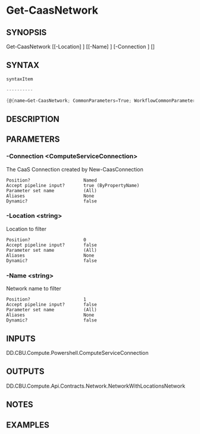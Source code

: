 ﻿Get-CaasNetwork
===================

## SYNOPSIS

Get-CaasNetwork [[-Location] <string>] [[-Name] <string>] [-Connection <ComputeServiceConnection>] [<CommonParameters>]


## SYNTAX
```powershell
syntaxItem                                                                                                 

----------                                                                                                 

{@{name=Get-CaasNetwork; CommonParameters=True; WorkflowCommonParameters=False; parameter=System.Object[]}}
```

## DESCRIPTION


## PARAMETERS
### -Connection &lt;ComputeServiceConnection&gt;
The CaaS Connection created by New-CaasConnection
```
Position?                    Named
Accept pipeline input?       true (ByPropertyName)
Parameter set name           (All)
Aliases                      None
Dynamic?                     false
```
 
### -Location &lt;string&gt;
Location to filter
```
Position?                    0
Accept pipeline input?       false
Parameter set name           (All)
Aliases                      None
Dynamic?                     false
```
 
### -Name &lt;string&gt;
Network name to filter
```
Position?                    1
Accept pipeline input?       false
Parameter set name           (All)
Aliases                      None
Dynamic?                     false
```

## INPUTS
DD.CBU.Compute.Powershell.ComputeServiceConnection


## OUTPUTS
DD.CBU.Compute.Api.Contracts.Network.NetworkWithLocationsNetwork


## NOTES


## EXAMPLES
